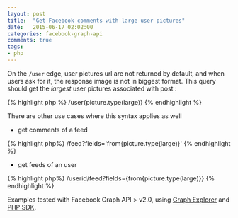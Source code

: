 ```yaml
---
layout: post
title:  "Get Facebook comments with large user pictures"
date:   2015-06-17 02:02:00
categories: facebook-graph-api
comments: true
tags: 
- php
---
```


On the `/user` edge, user pictures url are not returned by default, and when users ask for it, the response image is not in biggest format. This query should get the *largest* user pictures associated with post :

{% highlight php %}
	/user{picture.type(large)}
{% endhighlight %}

There are other use cases where this syntax applies as well

* get comments of a feed

{% highlight php%}
	/feed?fields='from{picture.type(large)}'
{% endhighlight %}

* get feeds of an user 

{% highlight php%}
	/userid/feed?fields={from{picture.type(large)}}
{% endhighlight %}

Examples tested with Facebook Graph API > v2.0, using [Graph Explorer](https://developers.facebook.com/tools/explorer/145634995501895/?method=GET&path=me%3Ffields%3Did%2Cname) and [PHP SDK](https://developers.facebook.com/docs/reference/php/4.0.0).
